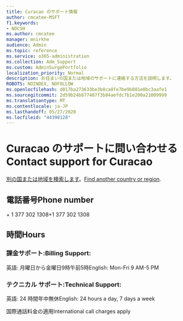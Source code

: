 ```yaml
---
title: Curacao のサポート情報
author: cmcatee-MSFT
f1.keywords:
- NOCSH
ms.author: cmcatee
manager: mnirkhe
audience: Admin
ms.topic: reference
ms.service: o365-administration
ms.collection: Adm_Support
ms.custom: AdminSurgePortfolio
localization_priority: Normal
description: お住まいの国または地域のサポートに連絡する方法を説明します。
ROBOTS: NOINDEX, NOFOLLOW
ms.openlocfilehash: d017ba273633be3b8ca8fe7be9b881e0bc3aafe1
ms.sourcegitcommit: 2d59b24b877487f3b84aefdc7b1e200a21009999
ms.translationtype: MT
ms.contentlocale: ja-JP
ms.lasthandoff: 05/27/2020
ms.locfileid: "44398128"
---
```

# <a name="contact-support-for-curacao"></a><span data-ttu-id="60105-103">Curacao のサポートに問い合わせる</span><span class="sxs-lookup"><span data-stu-id="60105-103">Contact support for Curacao</span></span>

<span data-ttu-id="60105-104">[別の国または地域を検索します](../contact-support-for-business-products.md)。</span><span class="sxs-lookup"><span data-stu-id="60105-104">[Find another country or region](../contact-support-for-business-products.md).</span></span>

## <a name="phone-number"></a><span data-ttu-id="60105-105">電話番号</span><span class="sxs-lookup"><span data-stu-id="60105-105">Phone number</span></span>
<span data-ttu-id="60105-106">+ 1 377 302 1308</span><span class="sxs-lookup"><span data-stu-id="60105-106">+1 377 302 1308</span></span>

## <a name="hours"></a><span data-ttu-id="60105-107">時間</span><span class="sxs-lookup"><span data-stu-id="60105-107">Hours</span></span>
### <a name="billing-support"></a><span data-ttu-id="60105-108">課金サポート:</span><span class="sxs-lookup"><span data-stu-id="60105-108">Billing Support:</span></span>

<span data-ttu-id="60105-109">英語: 月曜日から金曜日9時午前5時</span><span class="sxs-lookup"><span data-stu-id="60105-109">English: Mon-Fri 9 AM-5 PM</span></span>

### <a name="technical-support"></a><span data-ttu-id="60105-110">テクニカル サポート:</span><span class="sxs-lookup"><span data-stu-id="60105-110">Technical Support:</span></span>

<span data-ttu-id="60105-111">英語: 24 時間年中無休</span><span class="sxs-lookup"><span data-stu-id="60105-111">English: 24 hours a day, 7 days a week</span></span>

<span data-ttu-id="60105-112">国際通話料金の適用</span><span class="sxs-lookup"><span data-stu-id="60105-112">International call charges apply</span></span>
